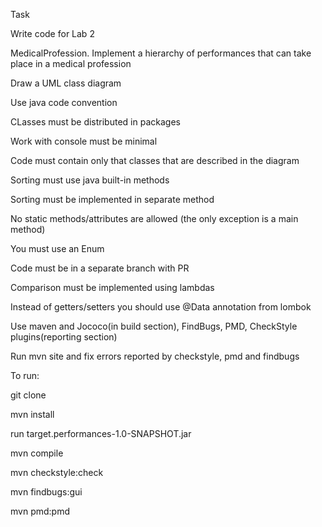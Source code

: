 Task


Write code for Lab 2

MedicalProfession. Implement a hierarchy of performances that can take place in a medical profession

Draw a UML class diagram

Use java code convention

CLasses must be distributed in packages

Work with console must be minimal

Code must contain only that classes that are described in the diagram

Sorting must use java built-in methods

Sorting must be implemented in separate method

No static methods/attributes are allowed (the only exception is a main method)

You must use an Enum

Code must be in a separate branch with PR

Comparison must be implemented using lambdas

Instead of getters/setters you should use @Data annotation from lombok

Use maven and Jococo(in build section), FindBugs, PMD, CheckStyle plugins(reporting section)

Run mvn site and fix errors reported by checkstyle, pmd and findbugs


To run:

git clone

mvn install

run target.performances-1.0-SNAPSHOT.jar

mvn compile

mvn checkstyle:check

mvn findbugs:gui

mvn pmd:pmd
